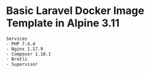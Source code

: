 # Basic Laravel Docker Image Template in Alpine 3.11
    
    Services
    - PHP 7.4.4 
    - Nginx 1.17.9
    - Composer 1.10.1
    - Brotli
    - Supervisor
    